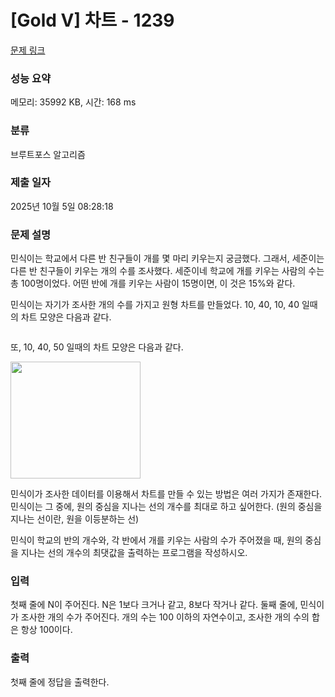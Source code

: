 # [Gold V] 차트 - 1239 

[문제 링크](https://www.acmicpc.net/problem/1239) 

### 성능 요약

메모리: 35992 KB, 시간: 168 ms

### 분류

브루트포스 알고리즘

### 제출 일자

2025년 10월 5일 08:28:18

### 문제 설명

<p>민식이는 학교에서 다른 반 친구들이 개를 몇 마리 키우는지 궁금했다. 그래서, 세준이는 다른 반 친구들이 키우는 개의 수를 조사했다. 세준이네 학교에 개를 키우는 사람의 수는 총 100명이었다. 어떤 반에 개를 키우는 사람이 15명이면, 이 것은 15%와 같다.</p>

<p>민식이는 자기가 조사한 개의 수를 가지고 원형 차트를 만들었다. 10, 40, 10, 40 일때의 차트 모양은 다음과 같다.</p>

<p><img alt="" src="https://www.acmicpc.net/upload/201004/c1.png"></p>

<p>또, 10, 40, 50 일때의 차트 모양은 다음과 같다.</p>

<p><img alt="" height="187" src="https://www.acmicpc.net/upload/201004/c2.png" width="208"></p>

<p>민식이가 조사한 데이터를 이용해서 차트를 만들 수 있는 방법은 여러 가지가 존재한다. 민식이는 그 중에, 원의 중심을 지나는 선의 개수를 최대로 하고 싶어한다. (원의 중심을 지나는 선이란, 원을 이등분하는 선)</p>

<p>민식이 학교의 반의 개수와, 각 반에서 개를 키우는 사람의 수가 주어졌을 때, 원의 중심을 지나는 선의 개수의 최댓값을 출력하는 프로그램을 작성하시오.</p>

### 입력 

 <p>첫째 줄에 N이 주어진다. N은 1보다 크거나 같고, 8보다 작거나 같다. 둘째 줄에, 민식이가 조사한 개의 수가 주어진다. 개의 수는 100 이하의 자연수이고, 조사한 개의 수의 합은 항상 100이다.</p>

### 출력 

 <p>첫째 줄에 정답을 출력한다.</p>

